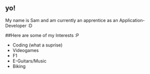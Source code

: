 ## yo! 
My name is Sam and am currently an apprentice as an Application-Developer :D

##Here are some of my Interests :P
- Coding (what a suprise)
- Videogames
- F1
- E-Guitars/Music
- Biking
<!--
**samiyot/samiyot** is a ✨ _special_ ✨ repository because its `README.md` (this file) appears on your GitHub profile.

Here are some ideas to get you started:

- 🔭 I’m currently working on ...
- 🌱 I’m currently learning ...
- 👯 I’m looking to collaborate on ...
- 🤔 I’m looking for help with ...
- 💬 Ask me about ...
- 📫 How to reach me: ...
- 😄 Pronouns: ...
- ⚡ Fun fact: ...
-->
